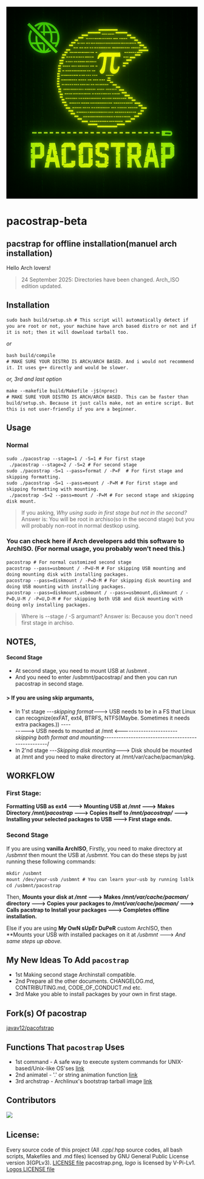 ![pacostrap logo](pacostrap.png)

# pacostrap-beta
## pacstrap for offline installation(manuel arch installation)

Hello Arch lovers!
> 24 September 2025: Directories have been changed. Arch_ISO edition updated.

## Installation
```any linux shell
sudo bash build/setup.sh # This script will automatically detect if you are root or not, your machine have arch based distro or not and if it is not; then it will download tarball too.
```
*or*
```any linux shell
bash build/compile
# MAKE SURE YOUR DISTRO IS ARCH/ARCH BASED. And i would not recommend it. It uses g++ directly and would be slower. 
```
*or, 3rd and last option*
```any linux shell
make --makefile build/Makefile -j$(nproc) 
# MAKE SURE YOUR DISTRO IS ARCH/ARCH BASED. This can be faster than build/setup.sh. Because it just calls make, not an entire script. But this is not user-friendly if you are a beginner.
```
## Usage
### Normal
```Any GNU + Linux shell
sudo ./pacostrap --stage=1 / -S=1 # For first stage
 ./pacostrap --stage=2 / -S=2 # For second stage
sudo ./pacostrap -S=1 --pass=format / -P=F  # For first stage and skipping formatting.
sudo ./pacostrap -S=1 --pass=mount / -P=M # For first stage and skipping formatting with mounting.
 ./pacostrap -S=2 --pass=mount / -P=M # For second stage and skipping disk mount.
```
> If you asking, *Why using sudo in first stage but not in the second?*
> Answer is: You will be root in archiso(so in the second stage) but you will probably non-root in normal destkop using.
### You can check here if Arch developers add this software to ArchISO. (For normal usage, you probably won’t need this.) 
``` Any GNU + Linux shell
pacostrap # For normal customized second stage
pacostrap --pass=usbmount / -P=U-M # For skipping USB mounting and doing mounting disk with installing packages.
pacostrap --pass=diskmount / -P=D-M # For skipping disk mounting and doing USB mounting with installing packages.
pacostrap --pass=diskmount,usbmount / --pass=usbmount,diskmount / -P=D,U-M / -P=U,D-M # For skipping both USB and disk mounting with doing only installing packages.
```
> Where is --stage / -S argumant?
> Answer is: Because you don't need first stage in archiso.  

## NOTES,
#### Second Stage
- At second stage, you need to mount USB at /usbmnt . 
- And you need to enter /usbmnt/pacostrap/ and then you can run pacostrap in second stage.
#### > If you are using skip argumants,
- In 1'st stage ---*skipping format*---> USB needs to be in a FS that Linux can recognize(exFAT, ext4, BTRFS, NTFS(Maybe. Sometimes it needs extra packages.)) ----\
                \-----> USB needs to mounted at /mnt <-----------------------*skipping both format and mounting*---------------------------------------------------/
- In 2'nd stage ---*Skipping disk mounting*---> Disk should be mounted at /mnt and you need to make directory at /mnt/var/cache/pacman/pkg.

## WORKFLOW
### First Stage:
**Formatting USB as ext4 ---> Mounting USB at */mnt* ---> Makes Directory */mnt/pacostrap* ---> Copies itself to */mnt/pacostrap/* ---> Installing your selected packages to USB  ---> First stage ends.**

### Second Stage
If you are using **vanilla ArchISO**,
Firstly, you need to make directory at */usbmnt* then mount the USB at */usbmnt*.
You can do these steps by just running these following commands:
```ArchISO
mkdir /usbmnt
mount /dev/your-usb /usbmnt # You can learn your-usb by running lsblk
cd /usbmnt/pacostrap
```
Then,
**Mounts your disk at */mnt* ---> Makes */mnt/var/cache/pacman/* directory ---> Copies your packages to */mnt/var/cache/pacman/* ---> Calls pacstrap to Install your packages ---> Completes offline installation.**

Else if you are using **My OwN sUpEr DuPeR** custom ArchISO, then
**Mounts your USB with installed packages on it at */usbmnt* ---> *And same steps up above.*

## My New Ideas To Add `pacostrap`
- 1st Making second stage Archinstall compatible.
- 2nd Prepare all the other documents. CHANGELOG.md, CONTRIBUTING.md, CODE_OF_CONDUCT.md etc.
- 3rd Make you able to install packages by your own in first stage.

## Fork(s) Of pacostrap
[javav12/pacofstrap](https://github.com/javav12/pacofstrap)

## Functions That `pacostrap` Uses
- 1st command - A safe way to execute system commands for UNIX-based/Unix-like OS'ses [link](https://gitlab.com/pigames3/command)
- 2nd animatel - '.' or string animation function [link](https://gitlab.com/pigames3/animatel)
- 3rd archstrap - Archlinux's bootstrap tarball image [link]() 

## Contributors

<a href="https://github.com/npc-gnu/pacostrap/graphs/contributors">
  <img src="https://contrib.rocks/image?repo=npc-gnu/pacostrap" />
</a>

## License:
Every source code of this project (All .cpp/.hpp source codes, all bash scripts, Makefiles and .md files) licensed by GNU General Public License version 3(GPLv3). [LICENSE file](https://github.com/npc-gnu/pacostrap/blob/main/LICENSE)
pacostrap.png, *logo* is licensed by V-Pi-Lv1. [Logos LICENSE file](https://github.com/npc-gnu/pacostrap/blob/main/LOGOS_LICENSE.md)
